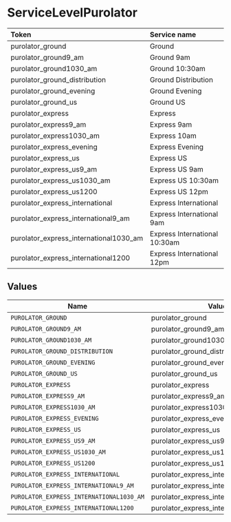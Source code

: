 # ServiceLevelPurolator

|Token | Service name|
|:---|:---|
| purolator_ground | Ground|
| purolator_ground9_am | Ground 9am|
| purolator_ground1030_am | Ground 10:30am|
| purolator_ground_distribution | Ground Distribution|
| purolator_ground_evening | Ground Evening|
| purolator_ground_us | Ground US|
| purolator_express | Express|
| purolator_express9_am | Express 9am|
| purolator_express1030_am | Express 10am|
| purolator_express_evening | Express Evening|
| purolator_express_us | Express US|
| purolator_express_us9_am | Express US 9am|
| purolator_express_us1030_am | Express US 10:30am|
| purolator_express_us1200 | Express US 12pm|
| purolator_express_international | Express International|
| purolator_express_international9_am | Express International 9am|
| purolator_express_international1030_am | Express International 10:30am|
| purolator_express_international1200 | Express International 12pm|



## Values

| Name                                     | Value                                    |
| ---------------------------------------- | ---------------------------------------- |
| `PUROLATOR_GROUND`                       | purolator_ground                         |
| `PUROLATOR_GROUND9_AM`                   | purolator_ground9_am                     |
| `PUROLATOR_GROUND1030_AM`                | purolator_ground1030_am                  |
| `PUROLATOR_GROUND_DISTRIBUTION`          | purolator_ground_distribution            |
| `PUROLATOR_GROUND_EVENING`               | purolator_ground_evening                 |
| `PUROLATOR_GROUND_US`                    | purolator_ground_us                      |
| `PUROLATOR_EXPRESS`                      | purolator_express                        |
| `PUROLATOR_EXPRESS9_AM`                  | purolator_express9_am                    |
| `PUROLATOR_EXPRESS1030_AM`               | purolator_express1030_am                 |
| `PUROLATOR_EXPRESS_EVENING`              | purolator_express_evening                |
| `PUROLATOR_EXPRESS_US`                   | purolator_express_us                     |
| `PUROLATOR_EXPRESS_US9_AM`               | purolator_express_us9_am                 |
| `PUROLATOR_EXPRESS_US1030_AM`            | purolator_express_us1030_am              |
| `PUROLATOR_EXPRESS_US1200`               | purolator_express_us1200                 |
| `PUROLATOR_EXPRESS_INTERNATIONAL`        | purolator_express_international          |
| `PUROLATOR_EXPRESS_INTERNATIONAL9_AM`    | purolator_express_international9_am      |
| `PUROLATOR_EXPRESS_INTERNATIONAL1030_AM` | purolator_express_international1030_am   |
| `PUROLATOR_EXPRESS_INTERNATIONAL1200`    | purolator_express_international1200      |